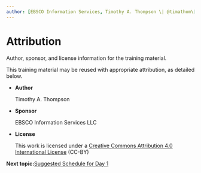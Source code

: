 ```yaml
---
author: [EBSCO Information Services, Timothy A. Thompson \| @timathom\[@indieweb.social\]]
---
```


# Attribution

Author, sponsor, and license information for the training material.

This training material may be reused with appropriate attribution, as detailed below.

-   **Author**

    Timothy A. Thompson

-   **Sponsor**

    EBSCO Information Services LLC

-   **License**

    This work is licensed under a [Creative Commons Attribution 4.0 International License](http://creativecommons.org/licenses/by/4.0/) \(CC-BY\)


**Next topic:**[Suggested Schedule for Day 1](day_1/suggested_schedule.md)

